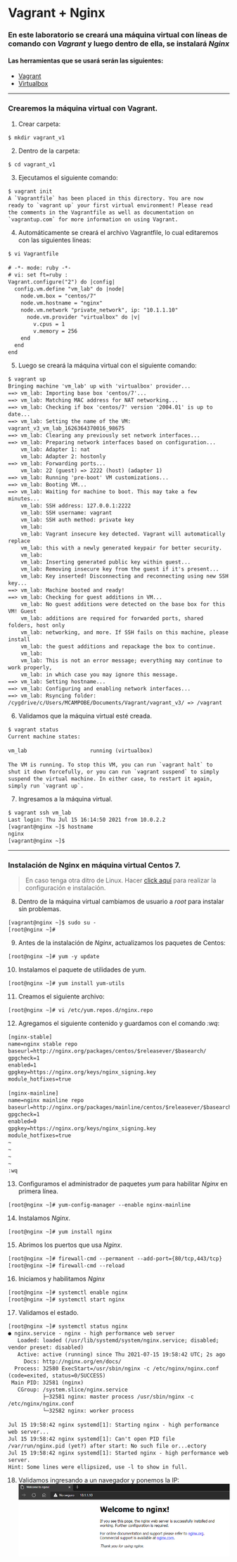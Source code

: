 # Vagrant + Nginx
### En este laboratorio se creará una máquina virtual con líneas de comando con *Vagrant* y luego dentro de ella, se instalará *Nginx*
#### Las herramientas que se usará serán las siguientes:
- [Vagrant](https://www.vagrantup.com/downloads)
- [Virtualbox](https://www.virtualbox.org/wiki/Downloads)
---
### Crearemos la máquina virtual con Vagrant.
1. Crear carpeta:
~~~
$ mkdir vagrant_v1
~~~
2. Dentro de la carpeta:
~~~
$ cd vagrant_v1
~~~
3. Ejecutamos el siguiente comando:
~~~
$ vagrant init
A `Vagrantfile` has been placed in this directory. You are now
ready to `vagrant up` your first virtual environment! Please read
the comments in the Vagrantfile as well as documentation on
`vagrantup.com` for more information on using Vagrant.
~~~
4. Automáticamente se creará el archivo Vagrantfile, lo cual editaremos con las siguientes líneas:
~~~
$ vi Vagrantfile

# -*- mode: ruby -*-
# vi: set ft=ruby :
Vagrant.configure("2") do |config|
  config.vm.define "vm_lab" do |node|
    node.vm.box = "centos/7"
    node.vm.hostname = "nginx"
    node.vm.network "private_network", ip: "10.1.1.10"
      node.vm.provider "virtualbox" do |v|
        v.cpus = 1
        v.memory = 256
    end
  end
end
~~~
5. Luego se creará la máquina virtual con el siguiente comando:
~~~
$ vagrant up
Bringing machine 'vm_lab' up with 'virtualbox' provider...
==> vm_lab: Importing base box 'centos/7'...
==> vm_lab: Matching MAC address for NAT networking...
==> vm_lab: Checking if box 'centos/7' version '2004.01' is up to date...
==> vm_lab: Setting the name of the VM: vagrant_v3_vm_lab_1626364370016_98675
==> vm_lab: Clearing any previously set network interfaces...
==> vm_lab: Preparing network interfaces based on configuration...
    vm_lab: Adapter 1: nat
    vm_lab: Adapter 2: hostonly
==> vm_lab: Forwarding ports...
    vm_lab: 22 (guest) => 2222 (host) (adapter 1)
==> vm_lab: Running 'pre-boot' VM customizations...
==> vm_lab: Booting VM...
==> vm_lab: Waiting for machine to boot. This may take a few minutes...
    vm_lab: SSH address: 127.0.0.1:2222
    vm_lab: SSH username: vagrant
    vm_lab: SSH auth method: private key
    vm_lab:
    vm_lab: Vagrant insecure key detected. Vagrant will automatically replace
    vm_lab: this with a newly generated keypair for better security.
    vm_lab:
    vm_lab: Inserting generated public key within guest...
    vm_lab: Removing insecure key from the guest if it's present...
    vm_lab: Key inserted! Disconnecting and reconnecting using new SSH key...
==> vm_lab: Machine booted and ready!
==> vm_lab: Checking for guest additions in VM...
    vm_lab: No guest additions were detected on the base box for this VM! Guest
    vm_lab: additions are required for forwarded ports, shared folders, host only
    vm_lab: networking, and more. If SSH fails on this machine, please install
    vm_lab: the guest additions and repackage the box to continue.
    vm_lab:
    vm_lab: This is not an error message; everything may continue to work properly,
    vm_lab: in which case you may ignore this message.
==> vm_lab: Setting hostname...
==> vm_lab: Configuring and enabling network interfaces...
==> vm_lab: Rsyncing folder: /cygdrive/c/Users/MCAMPOBE/Documents/Vagrant/vagrant_v3/ => /vagrant
~~~
6. Validamos que la máquina virtual esté creada.
~~~
$ vagrant status
Current machine states:

vm_lab                    running (virtualbox)

The VM is running. To stop this VM, you can run `vagrant halt` to
shut it down forcefully, or you can run `vagrant suspend` to simply
suspend the virtual machine. In either case, to restart it again,
simply run `vagrant up`.
~~~
7. Ingresamos a la máquina virtual.
~~~
$ vagrant ssh vm_lab
Last login: Thu Jul 15 16:14:50 2021 from 10.0.2.2
[vagrant@nginx ~]$ hostname
nginx
[vagrant@nginx ~]$
~~~
---
### Instalación de Nginx en máquina virtual Centos 7.
>En caso tenga otra ditro de Linux. Hacer [click aquí](https://nginx.org/en/linux_packages.html#Debian "Nginx with Debian") para realizar la configuración e instalación.
8. Dentro de la máquina virtual cambiamos de usuario a *root* para instalar sin problemas.
~~~
[vagrant@nginx ~]$ sudo su -
[root@nginx ~]#
~~~
9. Antes de la instalación de *Nginx*, actualizamos los paquetes de Centos:
~~~
[root@nginx ~]# yum -y update
~~~
10. Instalamos el paquete de utilidades de yum.
~~~
[root@nginx ~]# yum install yum-utils
~~~
11. Creamos el siguiente archivo:
~~~
[root@nginx ~]# vi /etc/yum.repos.d/nginx.repo
~~~
12. Agregamos el siguiente contenido y guardamos con el comando *:wq*:
~~~
[nginx-stable]
name=nginx stable repo
baseurl=http://nginx.org/packages/centos/$releasever/$basearch/
gpgcheck=1
enabled=1
gpgkey=https://nginx.org/keys/nginx_signing.key
module_hotfixes=true

[nginx-mainline]
name=nginx mainline repo
baseurl=http://nginx.org/packages/mainline/centos/$releasever/$basearch/
gpgcheck=1
enabled=0
gpgkey=https://nginx.org/keys/nginx_signing.key
module_hotfixes=true
~
~
~
~
:wq
~~~
13. Configuramos el administrador de paquetes *yum* para habilitar *Nginx* en primera línea.
~~~
[root@nginx ~]# yum-config-manager --enable nginx-mainline
~~~
14. Instalamos *Nginx*.
~~~
[root@nginx ~]# yum install nginx
~~~
15. Abrimos los puertos que usa *Nginx*.
~~~
[root@nginx ~]# firewall-cmd --permanent --add-port={80/tcp,443/tcp}
[root@nginx ~]# firewall-cmd --reload
~~~
16. Iniciamos y habilitamos *Nginx*
~~~
[root@nginx ~]# systemctl enable nginx
[root@nginx ~]# systemctl start nginx
~~~
17. Validamos el estado.
~~~
[root@nginx ~]# systemctl status nginx
● nginx.service - nginx - high performance web server
   Loaded: loaded (/usr/lib/systemd/system/nginx.service; disabled; vendor preset: disabled)
   Active: active (running) since Thu 2021-07-15 19:58:42 UTC; 2s ago
     Docs: http://nginx.org/en/docs/
  Process: 32580 ExecStart=/usr/sbin/nginx -c /etc/nginx/nginx.conf (code=exited, status=0/SUCCESS)
 Main PID: 32581 (nginx)
   CGroup: /system.slice/nginx.service
           ├─32581 nginx: master process /usr/sbin/nginx -c /etc/nginx/nginx.conf
           └─32582 nginx: worker process

Jul 15 19:58:42 nginx systemd[1]: Starting nginx - high performance web server...
Jul 15 19:58:42 nginx systemd[1]: Can't open PID file /var/run/nginx.pid (yet?) after start: No such file or...ectory
Jul 15 19:58:42 nginx systemd[1]: Started nginx - high performance web server.
Hint: Some lines were ellipsized, use -l to show in full.
~~~
18. Validamos ingresando a un navegador y ponemos la IP:
    ![Navegador](./Nav.PNG)
